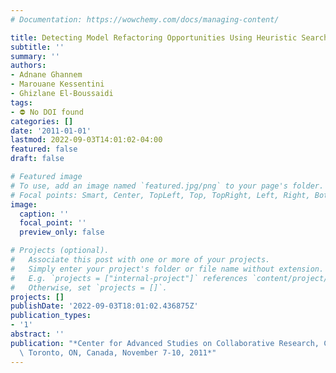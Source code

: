 ```yaml
---
# Documentation: https://wowchemy.com/docs/managing-content/

title: Detecting Model Refactoring Opportunities Using Heuristic Search
subtitle: ''
summary: ''
authors:
- Adnane Ghannem
- Marouane Kessentini
- Ghizlane El-Boussaidi
tags:
- ⛔ No DOI found
categories: []
date: '2011-01-01'
lastmod: 2022-09-03T14:01:02-04:00
featured: false
draft: false

# Featured image
# To use, add an image named `featured.jpg/png` to your page's folder.
# Focal points: Smart, Center, TopLeft, Top, TopRight, Left, Right, BottomLeft, Bottom, BottomRight.
image:
  caption: ''
  focal_point: ''
  preview_only: false

# Projects (optional).
#   Associate this post with one or more of your projects.
#   Simply enter your project's folder or file name without extension.
#   E.g. `projects = ["internal-project"]` references `content/project/deep-learning/index.md`.
#   Otherwise, set `projects = []`.
projects: []
publishDate: '2022-09-03T18:01:02.436875Z'
publication_types:
- '1'
abstract: ''
publication: "*Center for Advanced Studies on Collaborative Research, CASCON '11,\
  \ Toronto, ON, Canada, November 7-10, 2011*"
---
```

